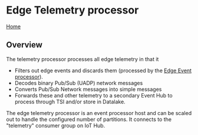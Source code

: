 # Edge Telemetry processor

[Home](../readme.md)

## Overview

The telemetry processor processes all edge telemetry in that it

* Filters out edge events and discards them (processed by the [Edge Event processor](events.md)).
* Decodes binary Pub/Sub (UADP) network messages
* Converts Pub/Sub Network messages into simple messages 
* Forwards these and other telemetry to a secondary Event Hub to process through TSI and/or store in Datalake.

The edge telemetry processor is an event processor host and can be scaled out to handle the configured number of partitions.  It connects to the "telemetry" consumer group on IoT Hub.